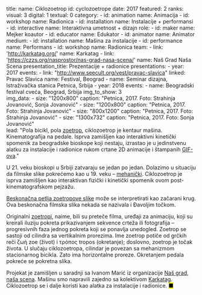 title:
    name: Ciklozoetrop
id: cyclozoetrope
date: 2017
featured: 2
ranks:
    visual: 3
    digital: 1
    textual: 0
category: 
    - id: animation
      name: Animacija
    - id: workshop
      name: Radionica
    - id: installation
      name: Instalacije + performansi
    - id: interactive
      name: Interaktivna umetnost + dizajn
role:
    - id: maker
      name: Mejker koautor
    - id: educator
      name: Edukator
    - id: animator
      name: Animator
medium:
    - id: installation
      name: Mašina za instalacije
    - id: performance
      name: Performans
    - id: workshop
      name: Radionica
team:
    - link: 'http://karkatag.org/'
      name: Karkatag
    - link: 'https://czzs.org/nasprostor/nas-grad-nasa-scena/'
      name: Naš Grad Naša Scena
presentation_title: Prezentacije + radionice
presentations:
    - year: 2017
      events:
        - link: "http://www.seecult.org/vest/pravac-slavica"
          linked: Pravac Slavica
          name: Festival, Beograd
        - name: <span class='italic-style'>Seminar dizajna</span>, Istraživačka stanica Petnica, Srbija
    - year: 2018
      events:
        - name: <span class='italic-style'>Beogradski festival cveća</span>, Beograd, Srbija
img_to_show: 3       
img_data:
    - size: "1200x800"
      caption: "Petnica, 2017. Foto: Strahinja Jovanović, Sonja Jovanović"
    - size: "1200x800"
      caption: "Petnica, 2017. Foto: Strahinja Jovanović"
    - size: "800x1200"
      caption: "Petnica, 2017. Foto: Strahinja Jovanović"
    - size: "1300x732"
      caption: "Petnica, 2017. Foto: Sonja Jovanović"   
lead: "Pola bicikl, pola <a href='https://en.wikipedia.org/wiki/Zoetrope' target='_blank'>zoetrop</a>, ciklozoetrop je kentaur mašina. Kinematografija na pedale. Isprva zamišljen kao interaktivni kinetički spomenik za beogradske bioskope koji nestaju, izrastao je u jedinstvenu alatku za instalacije i radionice rukom crtane 2D animacije i štampanih <a href='https://www.fastcompany.com/1671817/the-strange-allure-of-visual-loops-from-zoetropes-to-gifs-and-vine' target='_blanl'>GIF-ova</a>."

U 21. veku bioskopi u Srbiji zatvaraju se jedan po jedan. Dolazimo u situaciju da filmske slike pokrećemo kao u 19. veku – <a href='https://en.wikipedia.org/wiki/Precursors_of_film' target='_blank'>mehanički</a>. Ciklozoetrop je isprva zamišljen kao interaktivan fizički i kinetički spomenik ovom post-kinematografskom pejzažu.

<a href='https://www.fastcompany.com/1671817/the-strange-allure-of-visual-loops-from-zoetropes-to-gifs-and-vine' target='_blanl'>Beskonačna petlja zoetropove slike</a> može se interpretirati kao <span class='italic-style'>začarani krug</span>. Ova beskonačna filmska slika nekada se nazivala i <span class='italic-style'>Đavoljim točkom</a>. 

Originalni <a href='https://en.wikipedia.org/wiki/Zoetrope' target='_blank'>zoetropi</a>, naime, bili su preteče filma, uređaji za animaciju, koji su kreirali iluziju pokreta prikazivanjem sekvence crteža ili fotografija – progresivnih faza jednog pokreta koji se ponavlja unedogled. Zoetrop se sastoji od cilindra sa vertikalnim prorezima. Ime <span class='italic-style'>zoetrop</span> potiče od grčkih reči ζωή <span class='italic-style'>zoe</span> (<span class='italic-style'>život</span>) i τρόπος <span class='italic-style'>tropos</span> (<span class='italic-style'>okretanje</span>); doslovno, zoetrop je <span class='italic-style'>točak života</span>. U slučaju ciklozoetropa, cilindar je povezan sa mehanizmom stacionarnog bicikla. Zato ima horizontalne proreze. Okretanjem pedala pokreće se pokretna slika.

Projekat je zamišljen u saradnji sa Ivanom Marić iz organizacije <a href='https://czzs.org/nasprostor/nas-grad-nasa-scena/' target='_blank'><span class='italic-style'>Naš grad, naša scena</span></a>. Mašinu smo napravili zajedno sa kolektivom <a href='http://karkatag.org/' target='_blank'><span class='italic-style'>Karkatag</span></a>. Ciklozoetrop se i dalje koristi kao alatka za instalacije i radionice. <mark>&#9632;</mark>